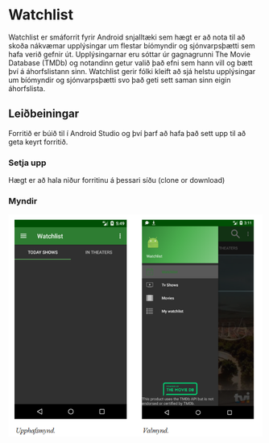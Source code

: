 # Watchlist
Watchlist er smáforrit fyrir Android snjalltæki sem hægt er að nota til að skoða nákvæmar upplýsingar 
um flestar bíómyndir og sjónvarpsþætti sem hafa verið gefnir út. Upplýsingarnar eru sóttar úr gagnagrunni 
The Movie Database (TMDb) og notandinn getur valið það efni sem hann vill og bætt því á áhorfslistann sinn. 
Watchlist gerir fólki kleift að sjá helstu upplýsingar um bíómyndir og sjónvarpsþætti svo það geti sett 
saman sinn eigin áhorfslista.

## Leiðbeiningar

Forritið er búið til í Android Studio og því þarf að hafa það sett upp til að geta keyrt forritið.

### Setja upp

Hægt er að hala niður forritinu á þessari síðu (clone or download)


### Myndir

![Alt tag](https://raw.githubusercontent.com/mej3hi/screenshot/master/mynd1.PNG)

